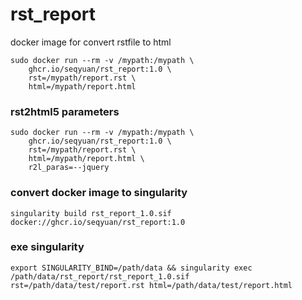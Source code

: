 # rst_report
docker image for convert rstfile to html

```shell
sudo docker run --rm -v /mypath:/mypath \
	ghcr.io/seqyuan/rst_report:1.0 \
	rst=/mypath/report.rst \
	html=/mypath/report.html
```

### rst2html5 parameters
```shell
sudo docker run --rm -v /mypath:/mypath \
	ghcr.io/seqyuan/rst_report:1.0 \
	rst=/mypath/report.rst \
	html=/mypath/report.html \
	r2l_paras=--jquery
```

### convert docker image to singularity
```shell
singularity build rst_report_1.0.sif docker://ghcr.io/seqyuan/rst_report:1.0
```
### exe singularity

```shell
export SINGULARITY_BIND=/path/data && singularity exec /path/data/rst_report/rst_report_1.0.sif rst=/path/data/test/report.rst html=/path/data/test/report.html
```
